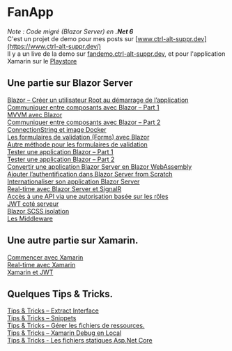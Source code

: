 # FanApp
*Note : Code migré (Blazor Server) en **.Net 6***  
C'est un projet de demo pour mes posts sur [www.ctrl-alt-suppr.dev](https://www.ctrl-alt-suppr.dev/)  
Il y a un live de la demo sur [fandemo.ctrl-alt-suppr.dev](https://fandemo.ctrl-alt-suppr.dev/), et pour l'application Xamarin sur le [Playstore](https://play.google.com/store/apps/details?id=com.anthonyryck.fansmobile)

## Une partie sur Blazor Server
[Blazor – Créer un utilisateur Root au démarrage de l’application](https://www.ctrl-alt-suppr.dev/2020/12/17/blazor-creer-un-utilisateur-root-au-demarrage-de-lapplication/)  
[Communiquer entre composants avec Blazor – Part 1](https://www.ctrl-alt-suppr.dev/2020/12/23/communiquer-entre-composants-avec-blazor-part-1/)  
[MVVM avec Blazor](https://www.ctrl-alt-suppr.dev/2021/01/01/mvvm-avec-blazor/)  
[Communiquer entre composants avec Blazor – Part 2](https://www.ctrl-alt-suppr.dev/2021/01/18/communiquer-entre-composants-avec-blazor-part-2/)  
[ConnectionString et image Docker](https://www.ctrl-alt-suppr.dev/2021/02/01/connectionstring-et-image-docker/)  
[Les formulaires de validation (Forms) avec Blazor](https://www.ctrl-alt-suppr.dev/2021/02/02/les-formulaires-de-validation-forms-avec-blazor/)  
[Autre méthode pour les formulaires de validation](https://www.ctrl-alt-suppr.dev/2021/02/15/autre-methode-pour-les-formulaires-de-validation/)  
[Tester une application Blazor – Part 1](https://www.ctrl-alt-suppr.dev/2021/02/20/tester-une-application-blazor-part-1/)  
[Tester une application Blazor – Part 2](https://www.ctrl-alt-suppr.dev/2021/02/23/tester-une-application-blazor-part-2/)  
[Convertir une application Blazor Server en Blazor WebAssembly](https://www.ctrl-alt-suppr.dev/2021/02/25/convertir-une-application-blazor-server-en-blazor-webassembly/)  
[Ajouter l’authentification dans Blazor Server from Scratch](https://www.ctrl-alt-suppr.dev/2021/02/26/ajouter-lauthentification-dans-blazor-server-from-scratch/)  
[Internationaliser son application Blazor Server](https://www.ctrl-alt-suppr.dev/2021/02/27/internationaliser-son-application-blazor-server/)  
[Real-time avec Blazor Server et SignalR](https://www.ctrl-alt-suppr.dev/2021/03/11/real-time-avec-blazor-server-et-signalr/)  
[Accès à une API via une autorisation basée sur les rôles](https://www.ctrl-alt-suppr.dev/2021/03/18/acces-a-une-api-via-une-autorisation-basee-sur-les-roles/)  
[JWT coté serveur](https://www.ctrl-alt-suppr.dev/2021/05/26/jwt-cote-serveur/)  
[Blazor SCSS isolation](https://www.ctrl-alt-suppr.dev/2021/06/08/blazor-scss-isolation/)  
[Les Middleware](https://www.ctrl-alt-suppr.dev/2021/06/14/les-middlewares/)  

## Une autre partie sur Xamarin.
[Commencer avec Xamarin](https://www.ctrl-alt-suppr.dev/2021/03/09/commencer-avec-xamarin/)  
[Real-time avec Xamarin](https://www.ctrl-alt-suppr.dev/2021/03/15/real-time-avec-xamarin/)  
[Xamarin et JWT](https://www.ctrl-alt-suppr.dev/2021/05/17/xamarin-android-et-jwt/)  

## Quelques Tips & Tricks.
[Tips & Tricks – Extract Interface](https://www.ctrl-alt-suppr.dev/2021/02/23/tips-extract-interface/)  
[Tips & Tricks – Snippets](https://www.ctrl-alt-suppr.dev/2021/02/23/tips-snippets/)  
[Tips & Tricks – Gérer les fichiers de ressources.](https://www.ctrl-alt-suppr.dev/2021/02/27/tips-tricks-gerer-les-fichiers-de-ressources/)  
[Tips & Tricks – Xamarin Debug en Local](https://www.ctrl-alt-suppr.dev/2021/03/07/tips-tricks-xamarin-debug-en-local/)  
[Tips & Tricks - Les fichiers statiques Asp.Net Core](https://www.ctrl-alt-suppr.dev/2021/06/02/tips-tricks-fichiers-statiques-asp-net-core/)
